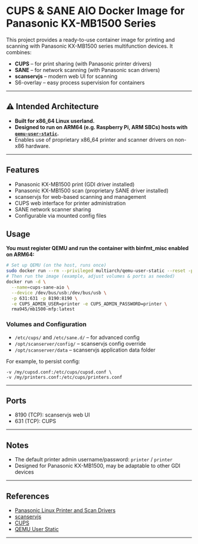 # CUPS & SANE AIO Docker Image for Panasonic KX-MB1500 Series

This project provides a ready-to-use container image for printing and scanning with Panasonic KX-MB1500 series multifunction devices. It combines:

- **CUPS** – for print sharing (with Panasonic printer drivers)
- **SANE** – for network scanning (with Panasonic scan drivers)
- **scanservjs** – modern web UI for scanning
- S6-overlay – easy process supervision for containers

---

## ⚠️ Intended Architecture

- **Built for x86_64 Linux userland.**
- **Designed to run on ARM64 (e.g. Raspberry Pi, ARM SBCs) hosts with [`qemu-user-static`](https://github.com/multiarch/qemu-user-static).**
- Enables use of proprietary x86_64 printer and scanner drivers on non-x86 hardware.

---

## Features
- Panasonic KX-MB1500 print (GDI driver installed)
- Panasonic KX-MB1500 scan (proprietary SANE driver installed)
- scanservjs for web-based scanning and management
- CUPS web interface for printer administration
- SANE network scanner sharing
- Configurable via mounted config files

## Usage

**You must register QEMU and run the container with binfmt_misc enabled on ARM64:**

```bash
# Set up QEMU (on the host, runs once)
sudo docker run --rm --privileged multiarch/qemu-user-static --reset -p yes
# Then run the image (example, adjust volumes & ports as needed)
docker run -d \
  --name=cups-sane-aio \
  --device /dev/bus/usb:/dev/bus/usb \
  -p 631:631 -p 8190:8190 \
  -e CUPS_ADMIN_USER=printer -e CUPS_ADMIN_PASSWORD=printer \
  rma945/mb1500-mfp:latest
```

### Volumes and Configuration

- `/etc/cups/` and `/etc/sane.d/` – for advanced config
- `/opt/scanserver/config/` – scanservjs config override
- `/opt/scanserver/data` – scanservjs application data folder

For example, to persist config:
```
-v /my/cupsd.conf:/etc/cups/cupsd.conf \
-v /my/printers.conf:/etc/cups/printers.conf
```

---

## Ports
- 8190 (TCP): scanservjs web UI
- 631 (TCP): CUPS

---

## Notes
- The default printer admin username/password: `printer` / `printer`
- Designed for Panasonic KX-MB1500, may be adaptable to other GDI devices

---

## References
- [Panasonic Linux Printer and Scan Drivers](https://www.psn-web.net/cs/support/fax/common/linux_driver.html)
- [scanservjs](https://github.com/sbs20/scanservjs)
- [CUPS](https://openprinting.github.io/cups/)
- [QEMU User Static](https://github.com/multiarch/qemu-user-static)

---

